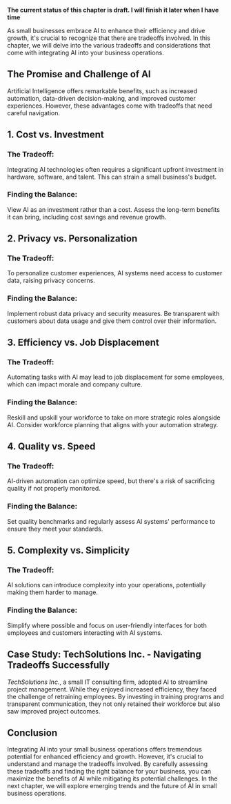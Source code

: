 **The current status of this chapter is draft. I will finish it later when I have time**

As small businesses embrace AI to enhance their efficiency and drive growth, it's crucial to recognize that there are tradeoffs involved. In this chapter, we will delve into the various tradeoffs and considerations that come with integrating AI into your business operations.

The Promise and Challenge of AI
-------------------------------

Artificial Intelligence offers remarkable benefits, such as increased automation, data-driven decision-making, and improved customer experiences. However, these advantages come with tradeoffs that need careful navigation.

**1. Cost vs. Investment**
--------------------------

### The Tradeoff:

Integrating AI technologies often requires a significant upfront investment in hardware, software, and talent. This can strain a small business's budget.

### Finding the Balance:

View AI as an investment rather than a cost. Assess the long-term benefits it can bring, including cost savings and revenue growth.

**2. Privacy vs. Personalization**
----------------------------------

### The Tradeoff:

To personalize customer experiences, AI systems need access to customer data, raising privacy concerns.

### Finding the Balance:

Implement robust data privacy and security measures. Be transparent with customers about data usage and give them control over their information.

**3. Efficiency vs. Job Displacement**
--------------------------------------

### The Tradeoff:

Automating tasks with AI may lead to job displacement for some employees, which can impact morale and company culture.

### Finding the Balance:

Reskill and upskill your workforce to take on more strategic roles alongside AI. Consider workforce planning that aligns with your automation strategy.

**4. Quality vs. Speed**
------------------------

### The Tradeoff:

AI-driven automation can optimize speed, but there's a risk of sacrificing quality if not properly monitored.

### Finding the Balance:

Set quality benchmarks and regularly assess AI systems' performance to ensure they meet your standards.

**5. Complexity vs. Simplicity**
--------------------------------

### The Tradeoff:

AI solutions can introduce complexity into your operations, potentially making them harder to manage.

### Finding the Balance:

Simplify where possible and focus on user-friendly interfaces for both employees and customers interacting with AI systems.

**Case Study: TechSolutions Inc. - Navigating Tradeoffs Successfully**
----------------------------------------------------------------------

*TechSolutions Inc.*, a small IT consulting firm, adopted AI to streamline project management. While they enjoyed increased efficiency, they faced the challenge of retraining employees. By investing in training programs and transparent communication, they not only retained their workforce but also saw improved project outcomes.

**Conclusion**
--------------

Integrating AI into your small business operations offers tremendous potential for enhanced efficiency and growth. However, it's crucial to understand and manage the tradeoffs involved. By carefully assessing these tradeoffs and finding the right balance for your business, you can maximize the benefits of AI while mitigating its potential challenges. In the next chapter, we will explore emerging trends and the future of AI in small business operations.
